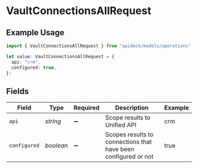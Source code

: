 # VaultConnectionsAllRequest

## Example Usage

```typescript
import { VaultConnectionsAllRequest } from "apideck/models/operations";

let value: VaultConnectionsAllRequest = {
  api: "crm",
  configured: true,
};
```

## Fields

| Field                                                          | Type                                                           | Required                                                       | Description                                                    | Example                                                        |
| -------------------------------------------------------------- | -------------------------------------------------------------- | -------------------------------------------------------------- | -------------------------------------------------------------- | -------------------------------------------------------------- |
| `api`                                                          | *string*                                                       | :heavy_minus_sign:                                             | Scope results to Unified API                                   | crm                                                            |
| `configured`                                                   | *boolean*                                                      | :heavy_minus_sign:                                             | Scopes results to connections that have been configured or not | true                                                           |